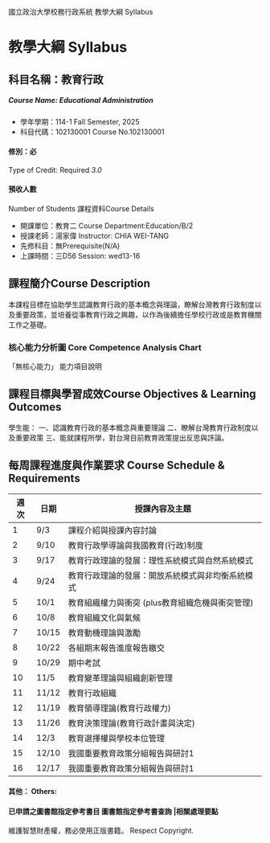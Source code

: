 國立政治大學校務行政系統 教學大綱 Syllabus
# 教學大綱 Syllabus
##  科目名稱：教育行政
#####  Course Name: Educational Administration
  * 學年學期：114-1 Fall Semester, 2025 
  * 科目代碼：102130001 Course No.102130001
#### 修別：必
Type of Credit: Required 
_3.0_
#### 預收人數
Number of Students
課程資料Course Details
  * 開課單位：教育二 Course Department:Education/B/2 
  * 授課老師：湯家偉 Instructor: CHIA WEI-TANG 
  * 先修科目：無Prerequisite(N/A)
  * 上課時間：三D56 Session: wed13-16
##  課程簡介Course Description
本課程目標在協助學生認識教育行政的基本概念與理論，瞭解台灣教育行政制度以及重要政策，並培養從事教育行政之興趣，以作為後續擔任學校行政或是教育機關工作之基礎。
###  核心能力分析圖 Core Competence Analysis Chart
「無核心能力」 
能力項目說明
##  課程目標與學習成效Course Objectives & Learning Outcomes 
學生能：
一、認識教育行政的基本概念與重要理論
二、瞭解台灣教育行政制度以及重要政策
三、能就課程所學，對台灣目前教育政策提出反思與評論。
##  每周課程進度與作業要求 Course Schedule & Requirements
週次 |  日期 |  授課內容及主題  
---|---|---  
1 |  9/3 |  課程介紹與授課內容討論  
2 |  9/10 |  教育行政學導論與我國教育(行政)制度  
3 |  9/17 |  教育行政理論的發展：理性系統模式與自然系統模式  
4 |  9/24 |  教育行政理論的發展：開放系統模式與非均衡系統模式  
5 |  10/1 |  教育組織權力與衝突 (plus教育組織危機與衝突管理)  
6 |  10/8 |  教育組織文化與氣候  
7 |  10/15 |  教育動機理論與激勵  
8 |  10/22 |  各組期末報告進度報告繳交  
9 |  10/29 |  期中考試  
10 |  11/5 |  教育變革理論與組織創新管理  
11 |  11/12 |  教育行政組織  
12 |  11/19 |  教育領導理論(教育行政權力)  
13 |  11/26 |  教育決策理論(教育行政計畫與決定)  
14 |  12/3 |  教育選擇權與學校本位管理  
15 |  12/10 |  我國重要教育政策分組報告與研討1  
16 |  12/17 |  我國重要教育政策分組報告與研討1  
####  其他： Others:
####  已申請之圖書館指定參考書目  圖書館指定參考書查詢 |相關處理要點
維護智慧財產權，務必使用正版書籍。 Respect Copyright.